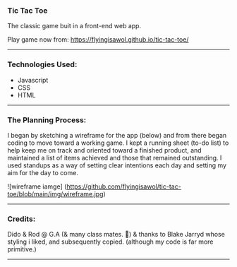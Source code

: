 ### Tic Tac Toe

 The classic game buit in a front-end web app.

Play game now from: https://flyingisawol.github.io/tic-tac-toe/

-----

### Technologies Used:
- Javascript
- CSS
- HTML

-----
### The Planning Process:
I began by sketching a wireframe for the app (below) and from there began coding to move toward a working game. I kept a running sheet (to-do list) to help keep me on track and oriented toward a finished product, and maintained a list of items achieved and those that remained outstanding. I used standups as a way of setting clear intentions each day and setting my aim for the day to come. 

![wireframe iamge] (https://github.com/flyingisawol/tic-tac-toe/blob/main/img/wireframe.jpg)

-----

### Credits:
Dido & Rod @ G.A (& many class mates. 🙏)
& thanks to Blake Jarryd whose styling i liked, and subsequently copied. (although my code is far more primitive.)

-----


<!-- readme tutorial -->
<!-- https://www.freecodecamp.org/news/how-to-write-a-good-readme-file/  -->